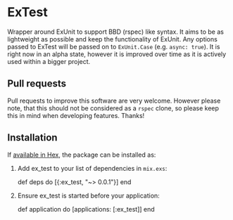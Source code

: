 # ExTest

Wrapper around ExUnit to support BBD (rspec) like syntax. It aims to be as lightweight as possible and keep the functionality of ExUnit.
Any options passed to ExTest will be passed on to `ExUnit.Case` (e.g. `async: true`). It is right now in an alpha state, however it is improved over time as it is actively used within a bigger project.


## Pull requests
Pull requests to improve this software are very welcome. However please note, that this should not be considered as a `rspec` clone, so please keep this in mind when developing features. Thanks!


## Installation

If [available in Hex](https://hex.pm/docs/publish), the package can be installed as:

  1. Add ex_test to your list of dependencies in `mix.exs`:

        def deps do
          [{:ex_test, "~> 0.0.1"}]
        end

  2. Ensure ex_test is started before your application:

        def application do
          [applications: [:ex_test]]
        end

